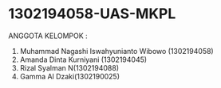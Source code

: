 # 1302194058-UAS-MKPL

ANGGOTA KELOMPOK :

1. Muhammad Nagashi Iswahyunianto Wibowo (1302194058)   
2. Amanda Dinta Kurniyani (1302194045)  
3. Rizal Syalman N(1302194088) 
4. Gamma Al Dzaki(1302190025)
